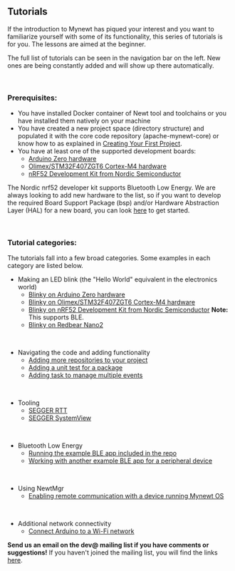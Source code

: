 ## Tutorials

If the introduction to Mynewt has piqued your interest and you want to familiarize yourself with some of its functionality, this series of tutorials is for you. The lessons are aimed at the beginner.

The full list of tutorials can be seen in the navigation bar on the left. New ones are being constantly added and will show up there automatically.

<br>

### Prerequisites:

* You have installed Docker container of Newt tool and toolchains or you have installed them natively on your machine
* You have created a new project space (directory structure) and populated it with the core code repository (apache-mynewt-core) or know how to as explained in [Creating Your First Project](../get_started/project_create).
* You have at least one of the supported development boards:
    * [Arduino Zero hardware](arduino_zero.md)
    * [Olimex/STM32F407ZGT6 Cortex-M4 hardware](olimex.md)
    * [nRF52 Development Kit from Nordic Semiconductor](nRF52.md)

The Nordic nrf52 developer kit supports Bluetooth Low Energy. We are always looking to add new hardware to the list, so if you want to develop the required Board Support Package (bsp) and/or Hardware Abstraction Layer (HAL) for a new board, you can look [here](../core_os/porting/port_os/) to get started.


<br>

### Tutorial categories:

The tutorials fall into a few broad categories. Some examples in each category are listed below.

* Making an LED blink (the "Hello World" equivalent in the electronics world)
    * [Blinky on Arduino Zero hardware](arduino_zero.md)
    * [Blinky on Olimex/STM32F407ZGT6 Cortex-M4 hardware](olimex.md)
    * [Blinky on nRF52 Development Kit from Nordic Semiconductor](nRF52.md) **Note:** This supports BLE.
    * [Blinky on Redbear Nano2](rbnano2.md)

<br>

* Navigating the code and adding functionality
    * [Adding more repositories to your project](repo/add_repos.md)
    * [Adding a unit test for a package](unit_test.md)
    * [Adding task to manage multiple events](event_queue.md)

<br>

* Tooling
    * [SEGGER RTT](segger_rtt.md)
    * [SEGGER SystemView](segger_sysview.md)

<br>

* Bluetooth Low Energy
    * [Running the example BLE app included in the repo](bletiny_project.md)
    * [Working with another example BLE app for a peripheral device](bleprph/bleprph-intro.md)

<br>

* Using NewtMgr
    * [Enabling remote communication with a device running Mynewt OS](project-slinky.md)

<br>

* Additional network connectivity
    * [Connect Arduino to a Wi-Fi network](wi-fi_on_arduino.md)

**Send us an email on the dev@ mailing list if you have comments or suggestions!** If you haven't joined the mailing list, you will find the links [here](../../community.md).

<br>
